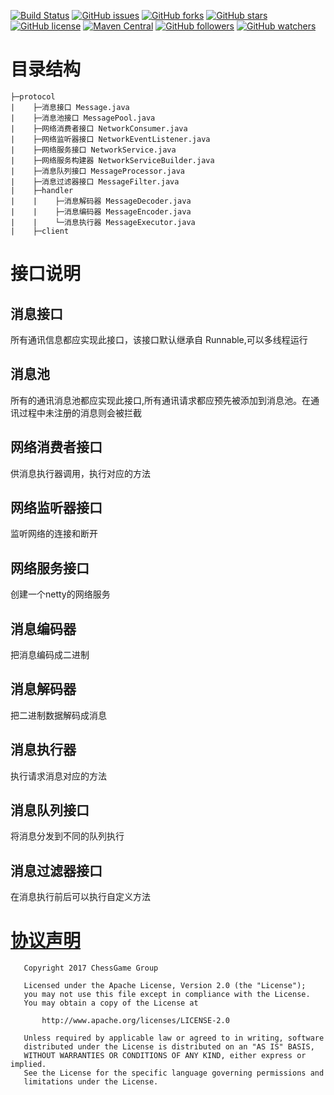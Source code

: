 
[![Build Status](https://travis-ci.org/ChessGame/GameCore.svg?branch=master)](https://travis-ci.org/ChessGame/GameCore)
[![GitHub issues](https://img.shields.io/github/issues/ChessGame/GameCore.svg)](https://github.com/ChessGame/GameCore/issues)
[![GitHub forks](https://img.shields.io/github/forks/ChessGame/GameCore.svg)](https://github.com/ChessGame/GameCore/network)
[![GitHub stars](https://img.shields.io/github/stars/ChessGame/GameCore.svg)](https://github.com/ChessGame/GameCore/stargazers)
[![GitHub license](https://img.shields.io/badge/license-Apache%202-blue.svg)](https://raw.githubusercontent.com/ChessGame/GameCore/master/LICENSE)
[![Maven Central](https://img.shields.io/maven-central/v/org.apache.maven/apache-maven.svg)]()
[![GitHub followers](https://img.shields.io/github/followers/xiaomoinfo.svg?style=social&label=Follow)]()
[![GitHub watchers](https://img.shields.io/github/watchers/ChessGame/GameCore.svg?style=social&label=Watch)]()



# 目录结构
    ├─protocol
    |    ├─消息接口 Message.java
    |    ├─消息池接口 MessagePool.java
    |    ├─网络消费者接口 NetworkConsumer.java
    |    ├─网络监听器接口 NetworkEventListener.java
    |    ├─网络服务接口 NetworkService.java
    |    ├─网络服务构建器 NetworkServiceBuilder.java
    |    ├─消息队列接口 MessageProcessor.java
    |    ├─消息过滤器接口 MessageFilter.java
    |    ├─handler
    |    |    ├─消息解码器 MessageDecoder.java
    |    |    ├─消息编码器 MessageEncoder.java
    |    |    └─消息执行器 MessageExecutor.java
    |    ├─client


# 接口说明

## 消息接口 
所有通讯信息都应实现此接口，该接口默认继承自 Runnable,可以多线程运行

## 消息池
所有的通讯消息池都应实现此接口,所有通讯请求都应预先被添加到消息池。在通讯过程中未注册的消息则会被拦截

## 网络消费者接口
供消息执行器调用，执行对应的方法

## 网络监听器接口
监听网络的连接和断开

## 网络服务接口
创建一个netty的网络服务

## 消息编码器
把消息编码成二进制

## 消息解码器
把二进制数据解码成消息

## 消息执行器
执行请求消息对应的方法

## 消息队列接口
将消息分发到不同的队列执行

## 消息过滤器接口
在消息执行前后可以执行自定义方法

# [协议声明](LICENSE)

       Copyright 2017 ChessGame Group
    
       Licensed under the Apache License, Version 2.0 (the "License");
       you may not use this file except in compliance with the License.
       You may obtain a copy of the License at
    
           http://www.apache.org/licenses/LICENSE-2.0
    
       Unless required by applicable law or agreed to in writing, software
       distributed under the License is distributed on an "AS IS" BASIS,
       WITHOUT WARRANTIES OR CONDITIONS OF ANY KIND, either express or implied.
       See the License for the specific language governing permissions and
       limitations under the License.
